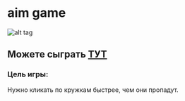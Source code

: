 # aim game
![alt tag](http://findicons.com/files/icons/2770/ios_7_icons/256/joystick_filled.png)
## Можете сыграть [ТУТ](http://alfimois.me/aim-game/)
### Цель игры:
Нужно кликать по кружкам быстрее, чем они пропадут.
